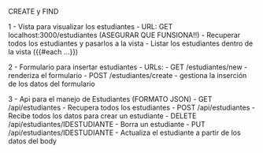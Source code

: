 CREATE y FIND

1 - Vista para visualizar los estudiantes
    - URL: GET localhost:3000/estudiantes (ASEGURAR QUE FUNSIONA!!)
    - Recuperar todos los estudiantes y pasarlos a la vista
    - Listar los estudiantes dentro de la vista ({{#each ...}})

2 - Formulario para insertar estudiantes
    - URLs: 
        - GET /estudiantes/new - renderiza el formulario
        - POST /estudiantes/create - gestiona la inserción de los datos del formulario

3 - Api para el manejo de Estudiantes (FORMATO JSON)
    - GET /api/estudiantes - Recupera todos los estudiantes
    - POST /api/estudiantes - Recibe todos los datos para crear un estudiante
    - DELETE /api/estudiantes/IDESTUDIANTE - Borra un estudiante
    - PUT /api/estudiantes/IDESTUDIANTE - Actualiza el estudiante a partir de los datos del body
